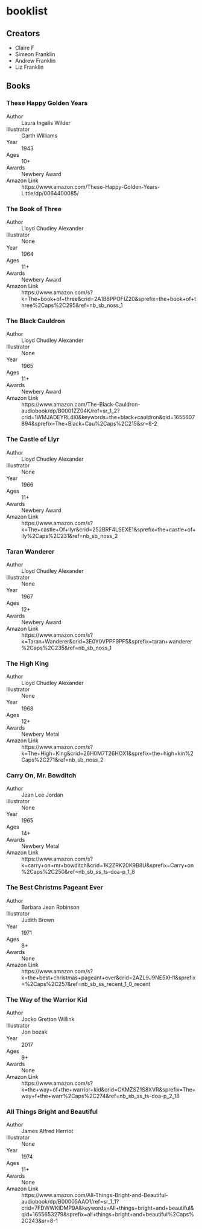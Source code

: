 # booklist

## Creators

* Claire F
* Simeon Franklin 
* Andrew Franklin
* Liz Franklin

## Books

### These Happy Golden Years

<dl>
  <dt>Author</dt>
  <dd>Laura Ingalls Wilder</dd>
  <dt>Illustrator</dt>
  <dd>Garth Williams
  <dt>Year</dt>
  <dd>1943</dd>
  <dt>Ages</dt> 
  <dd>10+</dd>
  <dt>Awards</dt>
  <dd>Newbery Award</dd>
  <dt>Amazon Link</dt>
  <dd>https://www.amazon.com/These-Happy-Golden-Years-Little/dp/0064400085/</dd>
</dl>

### The Book of Three
<dl>
  <dt>Author</dt>
  <dd>Lloyd Chudley Alexander</dd>
  <dt>Illustrator</dt>
  <dd>None</dd>
  <dt>Year</dt>
  <dd>1964<dd>
  <dt>Ages</dt>
  <dd>11+</dd>
  <dt>Awards</dt>
  <dd>Newbery Award</dd>
  <dt>Amazon Link</dt>
  <dd>https://www.amazon.com/s?k=The+book+of+three&crid=2A1B8PPOFIZ20&sprefix=the+book+of+three%2Caps%2C295&ref=nb_sb_noss_1</dd>
</dl>

### The Black Cauldron
<dl>
  <dt>Author</dt>
  <dd>Lloyd Chudley Alexander</dd>
  <dt>Illustrator</dt>
  <dd>None</dd>
  <dt>Year</dt>
  <dd>1965</dd>
  <dt>Ages</dt>
  <dd>11+<dd>
  <dt>Awards</dt>
  <dd>Newbery Award</dd>
  <dt>Amazon Link</dt>
  <dd>https://www.amazon.com/The-Black-Cauldron-audiobook/dp/B0001ZZ04K/ref=sr_1_2?crid=1WMJADEYRL4I0&keywords=the+black+cauldron&qid=1655607894&sprefix=The+Black+Cau%2Caps%2C215&sr=8-2</dd>
</dl>

### The Castle of Llyr
<dl>
  <dt>Author</dt>
  <dd>Lloyd Chudley Alexander</dd>
  <dt>Illustrator</dt>
  <dd>None</dd>
  <dt>Year</dt>
  <dd>1966</dd>
  <dt>Ages</dt>
  <dd>11+</dd>
  <dt>Awards</dt>
  <dd>Newbery Award</dd>
  <dt>Amazon Link</dt>
  <dd>https://www.amazon.com/s?k=The+castle+Of+llyr&crid=252BRF4LSEXE1&sprefix=the+castle+of+lly%2Caps%2C231&ref=nb_sb_noss_2</dd>
</dl>

### Taran Wanderer
<dl>
  <dt>Author</dt>
  <dd>Lloyd Chudley Alexander</dd>
  <dt>Illustrator</dt>
  <dd>None</dd>
  <dt>Year</dt>
  <dd>1967</dd>
  <dt>Ages</dt>
  <dd>12+</dt>
  <dt>Awards</dt>
  <dd>Newbery Award</dd>
  <dt>Amazon Link</dt>
  <dd>https://www.amazon.com/s?k=Taran+Wanderer&crid=3E0Y0VPPF9PF5&sprefix=taran+wanderer%2Caps%2C235&ref=nb_sb_noss_1</dd>
</dl>

### The High King
<dl>
  <dt>Author</dt>
  <dd>Lloyd Chudley Alexander</dd>
  <dt>Illustrator</dt>
  <dd>None</dd>
  <dt>Year</dt>
  <dd>1968</dd>
  <dt>Ages</dt>
  <dd>12+</dd>
  <dt>Awards</dt>
  <dd>Newbery Metal</dd>
  <dt>Amazon Link</dt>
  <dd>https://www.amazon.com/s?k=The+High+King&crid=26H0M7T26HOX1&sprefix=the+high+kin%2Caps%2C271&ref=nb_sb_noss_2</dd>
</dl>

### Carry On, Mr. Bowditch
<dl>
  <dt>Author</dt>
  <dd>Jean Lee Jordan</dd>
  <dt>Illustrator</dt>
  <dd>None</dd>
  <dt>Year</dt>
  <dd>1965</dd>
  <dt>Ages</dt>
  <dd>14+</dd>
  <dt>Awards</dt>
  <dd>Newbery Metal</dd>
  <dt>Amazon Link</dd>
  <dd>https://www.amazon.com/s?k=carry+on+mr+bowditch&crid=1K2ZRK20K9B8U&sprefix=Carry+on%2Caps%2C250&ref=nb_sb_ss_ts-doa-p_1_8</dd>
</dl>

### The Best Christms Pageant Ever
<dl>
  <dt>Author</dt>
  <dd>Barbara Jean Robinson</dt>
  <dt>Illustrator</dt>
  <dd>Judith Brown</dd>
  <dt>Year</dt>
  <dd>1971</dd>
  <dt>Ages</dt>
  <dd>8+</dd>
  <dt>Awards</dt>
  <dd>None</dd>
  <dt>Amazon Link</dt>
  <dd>https://www.amazon.com/s?k=the+best+christmas+pageant+ever&crid=2AZL9J9NE5XH1&sprefix=%2Caps%2C257&ref=nb_sb_ss_recent_1_0_recent</dd>
</dl>

### The Way of the Warrior Kid
<dl>
  <dt>Author</dt>
  <dd>Jocko Gretton Willink </dd>
  <dt>Illustrator</dt>
  <dd>Jon bozak</dd>
  <dt>Year</dt>
  <dd>2017</dd>
  <dt>Ages</dt>
  <dd>9+</dd>
  <dt>Awards</dt>
  <dd>None</dd>
  <dt>Amazon Link</dt>
  <dd>https://www.amazon.com/s?k=the+way+of+the+warrior+kid&crid=CKMZSZ1S8XVR&sprefix=The+way+f+the+warr%2Caps%2C274&ref=nb_sb_ss_ts-doa-p_2_18</dd>
</dl>
 
### All Things Bright and Beautiful
<dl>
  <dt>Author</dt>
  <dd>James Alfred Herriot</dd>
  <dt>Illustrator</dt>
  <dd>None</dd>
  <dt>Year</dt>
  <dd>1974</dd>
  <dt>Ages</dt>
  <dd>11+</dd>
  <dt>Awards</dt>
  <dd>None</dd>
  <dt>Amazon Link</dt>
  <dd>https://www.amazon.com/All-Things-Bright-and-Beautiful-audiobook/dp/B00005AAO1/ref=sr_1_1?crid=7FDWWKIDMP9A&keywords=All+things+bright+and+beautiful&qid=1655653279&sprefix=all+things+bright+and+beautiful%2Caps%2C243&sr=8-1</dd>
</dl>
